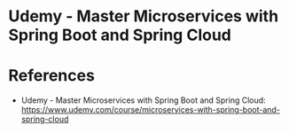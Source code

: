 # Udemy - Master Microservices with Spring Boot and Spring Cloud


# References
* Udemy - Master Microservices with Spring Boot and Spring Cloud: https://www.udemy.com/course/microservices-with-spring-boot-and-spring-cloud